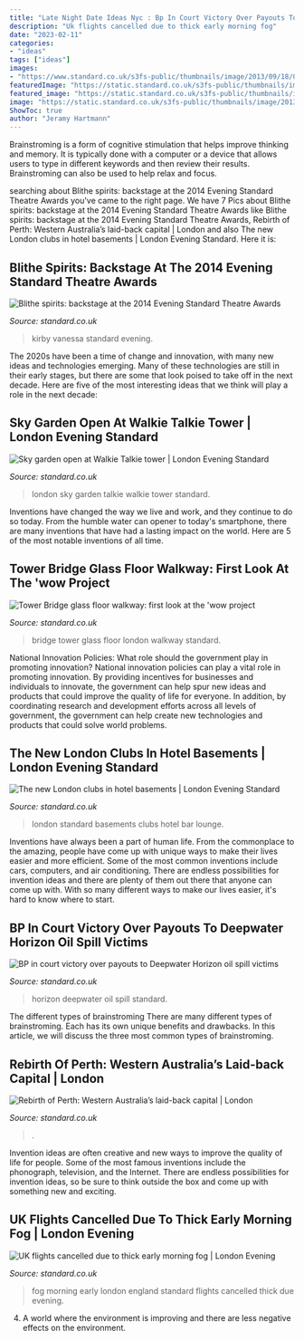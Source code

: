 ```yaml
---
title: "Late Night Date Ideas Nyc : Bp In Court Victory Over Payouts To Deepwater Horizon Oil Spill Victims"
description: "Uk flights cancelled due to thick early morning fog"
date: "2023-02-11"
categories:
- "ideas"
tags: ["ideas"]
images:
- "https://www.standard.co.uk/s3fs-public/thumbnails/image/2013/09/18/09/107travelmain1809.jpg"
featuredImage: "https://static.standard.co.uk/s3fs-public/thumbnails/image/2013/07/30/17/Deepwater-Horizon.jpg"
featured_image: "https://static.standard.co.uk/s3fs-public/thumbnails/image/2013/07/30/17/Deepwater-Horizon.jpg"
image: "https://static.standard.co.uk/s3fs-public/thumbnails/image/2013/12/23/09/AN34220778No.41ClubLounge-6.jpg"
ShowToc: true
author: "Jeramy Hartmann"
---
```



Brainstroming is a form of cognitive stimulation that helps improve thinking and memory. It is typically done with a computer or a device that allows users to type in different keywords and then review their results. Brainstroming can also be used to help relax and focus.

	

		
searching about Blithe spirits: backstage at the 2014 Evening Standard Theatre Awards you've came to the right page. We have 7 Pics about Blithe spirits: backstage at the 2014 Evening Standard Theatre Awards like Blithe spirits: backstage at the 2014 Evening Standard Theatre Awards, Rebirth of Perth: Western Australia’s laid-back capital | London and also The new London clubs in hotel basements | London Evening Standard. Here it is:
		
    
## Blithe Spirits: Backstage At The 2014 Evening Standard Theatre Awards

<img loading=lazy src="https://www.standard.co.uk/s3fs-public/thumbnails/image/2014/12/18/18/VANESSA-KIRBY.jpg" onerror="this.onerror=null;this.src='https://tse4.mm.bing.net/th?id=OIP.OUxUGxDqA1heg_DnzimZ6AHaE8&amp;pid=15.1';" alt="Blithe spirits: backstage at the 2014 Evening Standard Theatre Awards">

_Source: standard.co.uk_

>kirby vanessa standard evening. 

	

The 2020s have been a time of change and innovation, with many new ideas and technologies emerging. Many of these technologies are still in their early stages, but there are some that look poised to take off in the next decade. Here are five of the most interesting ideas that we think will play a role in the next decade:

    
## Sky Garden Open At Walkie Talkie Tower | London Evening Standard

<img loading=lazy src="https://static.standard.co.uk/s3fs-public/thumbnails/image/2015/01/07/13/sky3.jpg" onerror="this.onerror=null;this.src='https://tse2.mm.bing.net/th?id=OIP.xn80iZo1aKklvk2ecc_oHgHaE8&amp;pid=15.1';" alt="Sky garden open at Walkie Talkie tower | London Evening Standard">

_Source: standard.co.uk_

>london sky garden talkie walkie tower standard. 

	

Inventions have changed the way we live and work, and they continue to do so today. From the humble water can opener to today's smartphone, there are many inventions that have had a lasting impact on the world. Here are 5 of the most notable inventions of all time.

    
## Tower Bridge Glass Floor Walkway: First Look At The &#039;wow Project

<img loading=lazy src="https://static.standard.co.uk/s3fs-public/thumbnails/image/2014/11/10/09/TowerBridge1.jpg" onerror="this.onerror=null;this.src='https://tse2.mm.bing.net/th?id=OIP.MewLmqgtxyWySlPEETg5lAHaE8&amp;pid=15.1';" alt="Tower Bridge glass floor walkway: first look at the &#039;wow project">

_Source: standard.co.uk_

>bridge tower glass floor london walkway standard. 

	

National Innovation Policies: What role should the government play in promoting innovation?
National innovation policies can play a vital role in promoting innovation. By providing incentives for businesses and individuals to innovate, the government can help spur new ideas and products that could improve the quality of life for everyone. In addition, by coordinating research and development efforts across all levels of government, the government can help create new technologies and products that could solve world problems.

    
## The New London Clubs In Hotel Basements | London Evening Standard

<img loading=lazy src="https://static.standard.co.uk/s3fs-public/thumbnails/image/2013/12/23/09/AN34220778No.41ClubLounge-6.jpg" onerror="this.onerror=null;this.src='https://tse4.mm.bing.net/th?id=OIP.f4Aj26voyNnqSfnMCvKQjQHaE8&amp;pid=15.1';" alt="The new London clubs in hotel basements | London Evening Standard">

_Source: standard.co.uk_

>london standard basements clubs hotel bar lounge. 

	

Inventions have always been a part of human life. From the commonplace to the amazing, people have come up with unique ways to make their lives easier and more efficient. Some of the most common inventions include cars, computers, and air conditioning. There are endless possibilities for invention ideas and there are plenty of them out there that anyone can come up with. With so many different ways to make our lives easier, it's hard to know where to start.

    
## BP In Court Victory Over Payouts To Deepwater Horizon Oil Spill Victims

<img loading=lazy src="https://static.standard.co.uk/s3fs-public/thumbnails/image/2013/07/30/17/Deepwater-Horizon.jpg" onerror="this.onerror=null;this.src='https://tse4.mm.bing.net/th?id=OIP.-lro0P5PyE_yc6I5zt2feAHaE8&amp;pid=15.1';" alt="BP in court victory over payouts to Deepwater Horizon oil spill victims">

_Source: standard.co.uk_

>horizon deepwater oil spill standard. 

	

The different types of brainstroming
There are many different types of brainstroming. Each has its own unique benefits and drawbacks. In this article, we will discuss the three most common types of brainstroming.

    
## Rebirth Of Perth: Western Australia’s Laid-back Capital | London

<img loading=lazy src="https://www.standard.co.uk/s3fs-public/thumbnails/image/2013/09/18/09/107travelmain1809.jpg" onerror="this.onerror=null;this.src='https://tse4.mm.bing.net/th?id=OIP.FYk8pej31oES6vyrbDro2wHaE8&amp;pid=15.1';" alt="Rebirth of Perth: Western Australia’s laid-back capital | London">

_Source: standard.co.uk_

>. 

	

Invention ideas are often creative and new ways to improve the quality of life for people. Some of the most famous inventions include the phonograph, television, and the Internet. There are endless possibilities for invention ideas, so be sure to think outside the box and come up with something new and exciting.

    
## UK Flights Cancelled Due To Thick Early Morning Fog | London Evening

<img loading=lazy src="https://static.standard.co.uk/s3fs-public/thumbnails/image/2014/03/13/07/fog.jpg" onerror="this.onerror=null;this.src='https://tse3.mm.bing.net/th?id=OIP.IzIXMIlBFr1cegJBnNzNFQHaE8&amp;pid=15.1';" alt="UK flights cancelled due to thick early morning fog | London Evening">

_Source: standard.co.uk_

>fog morning early london england standard flights cancelled thick due evening. 

	

4. A world where the environment is improving and there are less negative effects on the environment. 

